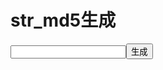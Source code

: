 # str_md5生成
<script src="./md5.js"></script>
<script>
    function md5(){
        var inputvalue=document.getElementById('md5str').value
        console.log(md5(inputvalue))
    }
</script>
<input id="md5str" type="text"/><button onclick='md5()'>生成</button>
